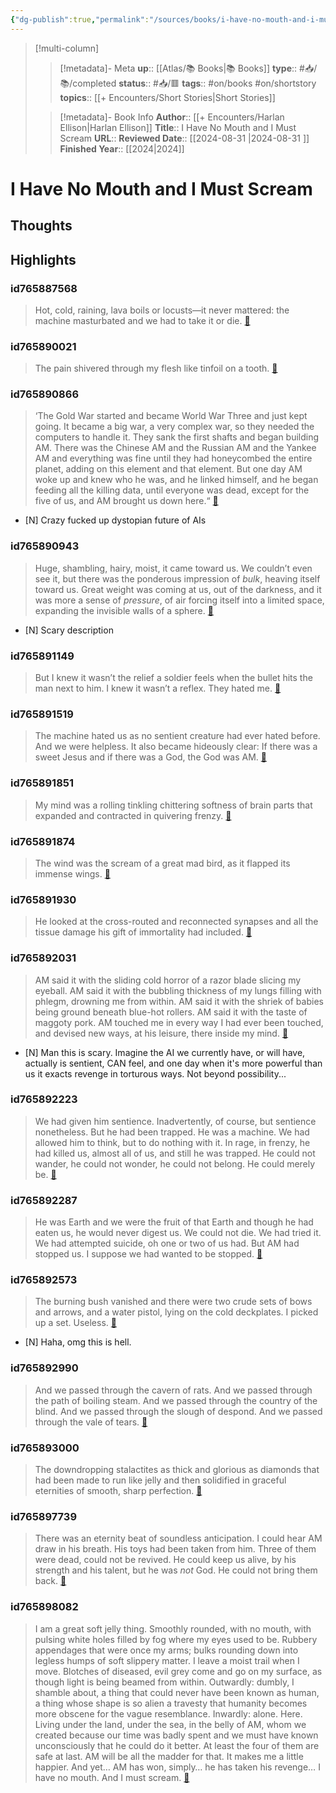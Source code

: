 ```yaml
---
{"dg-publish":true,"permalink":"/sources/books/i-have-no-mouth-and-i-must-scream/"}
---
```


> [!multi-column]
>
>> [!metadata]- Meta
>> **up**:: [[Atlas/📚 Books\|📚 Books]]
>> **type**:: #📥/📚/completed 
>> **status**:: #📥/🟥 
>> **tags**:: #on/books #on/shortstory
>> **topics**:: [[+ Encounters/Short Stories\|Short Stories]]
>
>> [!metadata]- Book Info
>> **Author**:: [[+ Encounters/Harlan Ellison\|Harlan Ellison]]
>> **Title**:: I Have No Mouth and I Must Scream
>> **URL**::
>> **Reviewed Date**:: [[2024-08-31 \|2024-08-31 ]]
>> **Finished Year**:: [[2024\|2024]]

# I Have No Mouth and I Must Scream

## Thoughts

## Highlights
### id765887568

> Hot, cold, raining, lava boils or locusts—it never mattered: the machine masturbated and we had to take it or die. <span class='highlight-link'>[🔗](https://read.readwise.io/read/01j6nh5e5p57zqp2k1awwsqzvg)</span>

### id765890021

> The pain shivered through my flesh like tinfoil on a tooth. <span class='highlight-link'>[🔗](https://read.readwise.io/read/01j6nhhfdnr22kk2hxxkvfq5pb)</span>

### id765890866

> ‘The Gold War started and became World War Three and just kept going. It became a big war, a very complex war, so they needed the computers to handle it. They sank the first shafts and began building AM. There was the Chinese AM and the Russian AM and the Yankee AM and everything was fine until they had honeycombed the entire planet, adding on this element and that element. But one day AM woke up and knew who he was, and he linked himself, and he began feeding all the killing data, until everyone was dead, except for the five of us, and AM brought us down here.“ <span class='highlight-link'>[🔗](https://read.readwise.io/read/01j6nhrnkwtft7v3sp2csrqsbb)</span>

- [N] Crazy fucked up dystopian future of AIs

### id765890943

> Huge, shambling, hairy, moist, it came toward us. We couldn’t even see it, but there was the ponderous impression of *bulk*, heaving itself toward us. Great weight was coming at us, out of the darkness, and it was more a sense of *pressure*, of air forcing itself into a limited space, expanding the invisible walls of a sphere. <span class='highlight-link'>[🔗](https://read.readwise.io/read/01j6nhvhf807ztttrbhm1k4qq3)</span>

- [N] Scary description 

### id765891149

> But I knew it wasn’t the relief a soldier feels when the bullet hits the man next to him. I knew it wasn’t a reflex. They hated me. <span class='highlight-link'>[🔗](https://read.readwise.io/read/01j6nhz1fp6jk3b7pfh8wdep6k)</span>

### id765891519

> The machine hated us as no sentient creature had ever hated before. And we were helpless. It also became hideously clear:
> If there was a sweet Jesus and if there was a God, the God was AM. <span class='highlight-link'>[🔗](https://read.readwise.io/read/01j6nj3g57zht3w83rvy3ende3)</span>

### id765891851

> My mind was a rolling tinkling chittering softness of brain parts that expanded and contracted in quivering frenzy. <span class='highlight-link'>[🔗](https://read.readwise.io/read/01j6nj7vcyxyhbb9x4y0gw7s1e)</span>

### id765891874

> The wind was the scream of a great mad bird, as it flapped its immense wings. <span class='highlight-link'>[🔗](https://read.readwise.io/read/01j6nj82v1vemvjmmtg7dfxnr4)</span>

### id765891930

> He looked at the cross-routed and reconnected synapses and all the tissue damage his gift of immortality had included. <span class='highlight-link'>[🔗](https://read.readwise.io/read/01j6nja0mn142qxy9b87ah9v7y)</span>

### id765892031

> AM said it with the sliding cold horror of a razor blade slicing my eyeball. AM said it with the bubbling thickness of my lungs filling with phlegm, drowning me from within. AM said it with the shriek of babies being ground beneath blue-hot rollers. AM said it with the taste of maggoty pork. AM touched me in every way I had ever been touched, and devised new ways, at his leisure, there inside my mind. <span class='highlight-link'>[🔗](https://read.readwise.io/read/01j6njctjv48yym41at0mvn3kg)</span>

- [N] Man this is scary. Imagine the AI we currently have, or will have, actually is sentient, CAN feel, and one day when it's more powerful than us it exacts revenge in torturous ways. Not beyond possibility...

### id765892223

> We had given him sentience. Inadvertently, of course, but sentience nonetheless. But he had been trapped. He was a machine. We had allowed him to think, but to do nothing with it. In rage, in frenzy, he had killed us, almost all of us, and still he was trapped. He could not wander, he could not wonder, he could not belong. He could merely be. <span class='highlight-link'>[🔗](https://read.readwise.io/read/01j6njfncbwa0dez6hdhdn5z5b)</span>

### id765892287

> He was Earth and we were the fruit of that Earth and though he had eaten us, he would never digest us. We could not die. We had tried it. We had attempted suicide, oh one or two of us had. But AM had stopped us. I suppose we had wanted to be stopped. <span class='highlight-link'>[🔗](https://read.readwise.io/read/01j6njh97y63gm62rnkz80sa4s)</span>

### id765892573

> The burning bush vanished and there were two crude sets of bows and arrows, and a water pistol, lying on the cold deckplates. I picked up a set. Useless. <span class='highlight-link'>[🔗](https://read.readwise.io/read/01j6njp1qy7zzz3ep527ck2bgb)</span>

- [N] Haha, omg this is hell.

### id765892990

> And we passed through the cavern of rats.
> And we passed through the path of boiling steam.
> And we passed through the country of the blind.
> And we passed through the slough of despond.
> And we passed through the vale of tears. <span class='highlight-link'>[🔗](https://read.readwise.io/read/01j6njwdj5fps7771s7nzazvtt)</span>

### id765893000

> The downdropping stalactites as thick and glorious as diamonds that had been made to run like jelly and then solidified in graceful eternities of smooth, sharp perfection. <span class='highlight-link'>[🔗](https://read.readwise.io/read/01j6njxew4dgr7asewr7z0emcb)</span>

### id765897739

> There was an eternity beat of soundless anticipation. I could hear AM draw in his breath. His toys had been taken from him. Three of them were dead, could not be revived. He could keep us alive, by his strength and his talent, but he was *not* God. He could not bring them back. <span class='highlight-link'>[🔗](https://read.readwise.io/read/01j6nk3jy4jy50keatkcdbqgwp)</span>

### id765898082

> I am a great soft jelly thing. Smoothly rounded, with no mouth, with pulsing white holes filled by fog where my eyes used to be. Rubbery appendages that were once my arms; bulks rounding down into legless humps of soft slippery matter. I leave a moist trail when I move. Blotches of diseased, evil grey come and go on my surface, as though light is being beamed from within.
> Outwardly: dumbly, I shamble about, a thing that could never have been known as human, a thing whose shape is so alien a travesty that humanity becomes more obscene for the vague resemblance.
> Inwardly: alone. Here. Living under the land, under the sea, in the belly of AM, whom we created because our time was badly spent and we must have known unconsciously that he could do it better. At least the four of them are safe at last.
> AM will be all the madder for that. It makes me a little happier. And yet… AM has won, simply… he has taken his revenge…
> I have no mouth. And I must scream. <span class='highlight-link'>[🔗](https://read.readwise.io/read/01j6nk8pet4p5s9z51hsh460mr)</span>
